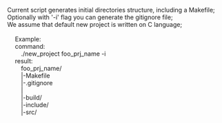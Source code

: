 Current script generates initial directories structure, including a Makefile; <br>
Optionally with '-i' flag you can generate the gitignore file; <br>
We assume that default new project is written on C language; <br>
<br>
&emsp;			Example:						<br>
&emsp;			command: 						<br>
&emsp;&emsp;	./new_project foo_prj_name -i	<br>
&emsp;			result:							<br>
&emsp;&emsp;	foo_prj_name/					<br>
&emsp;&emsp;	|-Makefile						<br>
&emsp;&emsp;	|-.gitignore					<br>
&emsp;&emsp;	|								<br>
&emsp;&emsp;	|-build/						<br>
&emsp;&emsp;	|-include/						<br>
&emsp;&emsp;	|-src/
